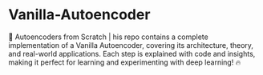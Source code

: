 # Vanilla-Autoencoder
🚀 Autoencoders from Scratch | his repo contains a complete implementation of a Vanilla Autoencoder, covering its architecture, theory, and real-world applications. Each step is explained with code and insights, making it perfect for learning and experimenting with deep learning! 🔥
